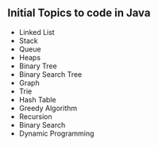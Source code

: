 ## Initial Topics to code in Java
- Linked List
- Stack
- Queue
- Heaps
- Binary Tree
- Binary Search Tree
- Graph
- Trie
- Hash Table
- Greedy Algorithm
- Recursion
- Binary Search
- Dynamic Programming